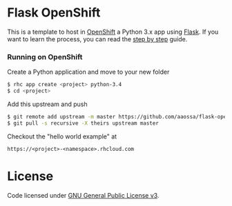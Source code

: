 # Flask OpenShift

This is a template to host in [OpenShift](https://openshift.redhat.com) a Python 3.x app using [Flask](http://flask.pocoo.org/). If you want to learn the process, you can read the [step by step](https://github.com/aaossa/flask-openshift/blob/master/step-by-step.md) guide.

### Running on OpenShift

Create a Python application and move to your new folder

```bash
$ rhc app create <project> python-3.4
$ cd <project>
```

Add this upstream and push

```bash
$ git remote add upstream -m master https://github.com/aaossa/flask-openshift.git
$ git pull -s recursive -X theirs upstream master
```

Checkout the "hello world example" at

```
https://<project>-<namespace>.rhcloud.com
```

# License

Code licensed under [GNU General Public License v3](http://opensource.org/licenses/GPL-3.0).
